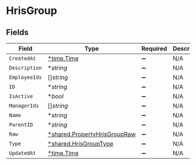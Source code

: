 # HrisGroup


## Fields

| Field                                                                       | Type                                                                        | Required                                                                    | Description                                                                 |
| --------------------------------------------------------------------------- | --------------------------------------------------------------------------- | --------------------------------------------------------------------------- | --------------------------------------------------------------------------- |
| `CreatedAt`                                                                 | [*time.Time](https://pkg.go.dev/time#Time)                                  | :heavy_minus_sign:                                                          | N/A                                                                         |
| `Description`                                                               | **string*                                                                   | :heavy_minus_sign:                                                          | N/A                                                                         |
| `EmployeeIds`                                                               | []*string*                                                                  | :heavy_minus_sign:                                                          | N/A                                                                         |
| `ID`                                                                        | **string*                                                                   | :heavy_minus_sign:                                                          | N/A                                                                         |
| `IsActive`                                                                  | **bool*                                                                     | :heavy_minus_sign:                                                          | N/A                                                                         |
| `ManagerIds`                                                                | []*string*                                                                  | :heavy_minus_sign:                                                          | N/A                                                                         |
| `Name`                                                                      | **string*                                                                   | :heavy_minus_sign:                                                          | N/A                                                                         |
| `ParentID`                                                                  | **string*                                                                   | :heavy_minus_sign:                                                          | N/A                                                                         |
| `Raw`                                                                       | [*shared.PropertyHrisGroupRaw](../../models/shared/propertyhrisgroupraw.md) | :heavy_minus_sign:                                                          | N/A                                                                         |
| `Type`                                                                      | [*shared.HrisGroupType](../../models/shared/hrisgrouptype.md)               | :heavy_minus_sign:                                                          | N/A                                                                         |
| `UpdatedAt`                                                                 | [*time.Time](https://pkg.go.dev/time#Time)                                  | :heavy_minus_sign:                                                          | N/A                                                                         |
